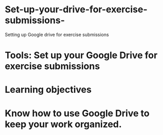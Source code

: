 # Set-up-your-drive-for-exercise-submissions-
Setting up Google drive for exercise submissions 
# Tools: Set up your Google Drive for exercise submissions
# Learning objectives
# Know how to use Google Drive to keep your work organized.

